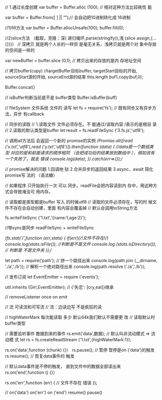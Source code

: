 // 1.通过长度创建
var buffer = Buffer.alloc
(100); // 相对这种方法比较耗性
能

var buffer = Buffer.from([ ] ||
“”);// 会自动把10进制转化成
16进制


//1)fill方法
var buffer =
Buffer.allocUnsafe(100);
buffer.fill(0);

//2)slice方法 （截取，克隆：深(
递归循环,parse(stringify)),浅
(slice assign,{...{}})）
// 深拷贝 就是两个人长的一样但
是毫无关系，浅拷贝就是两个对
象中存放的空间是一样的

var newBuffer = buffer.slice
(0,1); // 拷贝出来的存放的是内
存地址空间


// 拷贝buffer(copy)
//targetBuffer目标buffer,
targetStart目标的开始,
sourceStart源的开始,
sourceEnd源的结束 this.length
buf1.copy(buf,0);

Buffer.concat(）

// isBuffer判断当前是不是
buffer类型
Buffer.isBuffer(buff)

// fileSystem 文件系统 文件的
读写
let fs = require('fs');
// 既有同步又有异步方法，异步
有callback

// 同步的读取
// 1.读取文件 文件必须存在。不
能通过/读取内容 /表示的是根目
录
// 2.读取的默认类型是buffer
let result = fs.readFileSync
('3.fs.js','utf8');

// 调用all方法后 会返回一个新的
promise的实例
/*Promise.all([read
('x.txt','utf8'),read
('y.txt','utf8')]).then(function
(data) { //data是一个数组类型
对应的是和前面请求的顺序相同
（会把成功后的结果放到数组中
），假如说有一个失败了，就走
错误
    console.log(data);
}).catch(err=>{});*/

// promise解决的问题 1.回调地
狱 2.合并异步的返回结果
3.async，await 简化promise写
法的 （语法糖）

// 如果程序 只开始执行一次 可以
同步。readFile会把内容读到内
存中，用这种方式会导致淹没可
用内存。

// 读取都是类型都是buffer 写入
的时候utf8
// 读取的文件必须存在，写的时
候文件不存在会自动创建，里面
有内容会覆盖掉
// 默认会调用toString方法

fs.writeFileSync
('1.txt','{name:1,age:2}');


//带sync是同步 readFileSync +
writeFileSync


/*fs.stat('/',function
(err,stats) {
    if(err){/!*文件不存在*!/}
    console.log(stats.isFile());
//判断是不是文件
    console.log
(stats.isDirectory()); // 判断是
不是文件夹
});*/

let path = require('path');
// 拼一个路径出来
console.log(path.join
(__dirname, './a','./b'));
// 解析一个绝对路径出来
console.log(path.resolve
('./a','./b'));


// 发布订阅
let EventEmitter = require
('events');

util.inherits
(Girl,EventEmitter); // {'失恋':
[cry,eat]}继承

// removeListener once on
emit


// 流 可读流和可写流
// 流：边读边写 不是疯狂的读

// highWaterMark 每次能读取
多少 默认64k我们默认不需要更
改
// 读取默认时buffer类型

// 需要监听事件 数据到来的事件
rs.emit('data',数据);
// 默认叫非流动模式 => 流动模
式
let rs = fs.createReadStream
('1.txt',{highWaterMark:1});

rs.on('data',function (chunk)
{}）
 rs.pause(); // 暂停 暂停是on
('data')的触发
rs.resume(); // 恢复data事件的
触发

// 默认data事件是不停的触发，
直到文件中的数据全部读出来
rs.on('end',function () {}）

rs.on('err',function (err) {
    // 文件不存在 错误
});

// on('data') on('err') on
('end') resume() pause()
